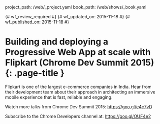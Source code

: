 project_path: /web/_project.yaml
book_path: /web/shows/_book.yaml

{# wf_review_required #}
{# wf_updated_on: 2015-11-18 #}
{# wf_published_on: 2015-11-18 #}

# Building and deploying a Progressive Web App at scale with Flipkart (Chrome Dev Summit 2015) {: .page-title }

Flipkart is one of the largest e-commerce companies in India. Hear from their development team about their approach in architecting an immersive mobile experience that is fast, reliable and engaging.

Watch more talks from Chrome Dev Summit 2015: https://goo.gl/e4c7vD

Subscribe to the Chrome Developers channel at: https://goo.gl/OUF4e2
